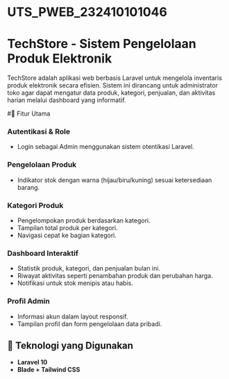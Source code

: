 # UTS_PWEB_232410101046

# TechStore - Sistem Pengelolaan Produk Elektronik

TechStore adalah aplikasi web berbasis Laravel untuk mengelola inventaris produk elektronik secara efisien. Sistem ini dirancang untuk administrator toko agar dapat mengatur data produk, kategori, penjualan, dan aktivitas harian melalui dashboard yang informatif.

#🔧 Fitur Utama

### Autentikasi & Role
- Login sebagai Admin menggunakan sistem otentikasi Laravel.

### Pengelolaan Produk
- Indikator stok dengan warna (hijau/biru/kuning) sesuai ketersediaan barang.

### Kategori Produk
- Pengelompokan produk berdasarkan kategori.
- Tampilan total produk per kategori.
- Navigasi cepat ke bagian kategori.

### Dashboard Interaktif
- Statistik produk, kategori, dan penjualan bulan ini.
- Riwayat aktivitas seperti penambahan produk dan perubahan harga.
- Notifikasi untuk stok menipis atau habis.

### Profil Admin
- Informasi akun dalam layout responsif.
- Tampilan profil dan form pengelolaan data pribadi.

## 🧰 Teknologi yang Digunakan
- **Laravel 10**
- **Blade + Tailwind CSS**

